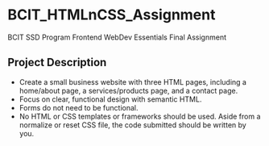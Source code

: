 # BCIT_HTMLnCSS_Assignment
BCIT SSD Program Frontend WebDev Essentials Final Assignment

## Project Description
- Create a small business website with three HTML pages, including a home/about page, a
services/products page, and a contact page.
- Focus on clear, functional design with semantic HTML.
- Forms do not need to be functional.
- No HTML or CSS templates or frameworks should be used. Aside from a normalize or reset CSS file, the
code submitted should be written by you.
